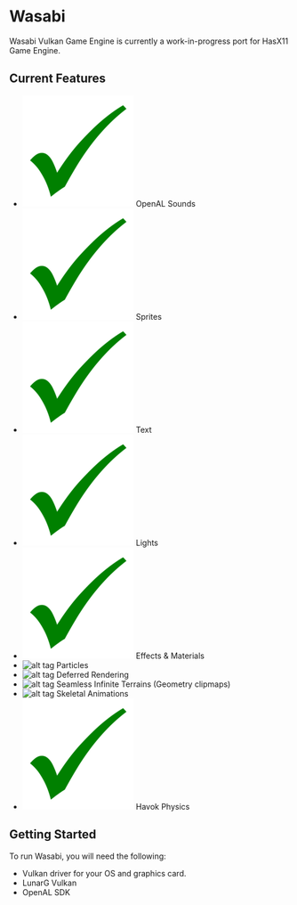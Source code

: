 # Wasabi
Wasabi Vulkan Game Engine is currently a work-in-progress port for HasX11 Game Engine.

## Current Features
[tick]: https://github.com/Hasan-Jawaheri/Wasabi/raw/master/gitstuff/tick.png
[prog]: https://github.com/Hasan-Jawaheri/Wasabi/raw/master/gitstuff/wip.ico

* ![alt tag][tick] OpenAL Sounds
* ![alt tag][tick] Sprites
* ![alt tag][tick] Text
* ![alt tag][tick] Lights
* ![alt tag][tick] Effects & Materials
* ![alt tag][prog] Particles
* ![alt tag][prog] Deferred Rendering
* ![alt tag][prog] Seamless Infinite Terrains (Geometry clipmaps)
* ![alt tag][prog] Skeletal Animations
* ![alt tag][tick] Havok Physics

## Getting Started

To run Wasabi, you will need the following:

* Vulkan driver for your OS and graphics card.
* LunarG Vulkan
* OpenAL SDK
